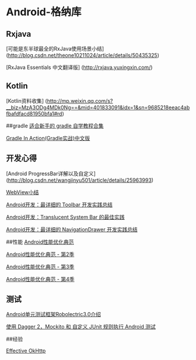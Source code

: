 # Android-格纳库

## Rxjava
[可能是东半球最全的RxJava使用场景小结]
(http://blog.csdn.net/theone10211024/article/details/50435325)

[RxJava Essentials 中文翻译版]
(http://rxjava.yuxingxin.com/)

## Kotlin
[Kotlin资料收集]
(http://mp.weixin.qq.com/s?__biz=MzA3ODg4MDk0Ng==&mid=401833091&idx=1&sn=9685218eeac4abfbafdfacd81950bfa1#rd)

##gradle
[适合新手的 gradle 自学教程合集](https://testerhome.com/topics/1867)

[Gradle In Action(Gradle实战)中文版](https://lippiouyang.gitbooks.io/gradle-in-action-cn/content/)

## 开发心得

[Android ProgressBar详解以及自定义]
(http://blog.csdn.net/wangjinyu501/article/details/25963993)

[WebView小结](http://www.jianshu.com/p/897d9e3bc783)

[Android开发：最详细的 Toolbar 开发实践总结](http://www.jianshu.com/p/79604c3ddcae)

[Android开发：Translucent System Bar 的最佳实践](http://www.jianshu.com/p/0acc12c29c1b)

[Android开发：最详细的 NavigationDrawer 开发实践总结](http://www.jianshu.com/p/c8cbeb7ea43a)


##性能
[Android性能优化典范](http://hukai.me/android-performance-patterns/)

[Android性能优化典范 - 第2季](http://hukai.me/android-performance-patterns-season-2/)

[Android性能优化典范 - 第3季](http://hukai.me/android-performance-patterns-season-3/)

[Android性能优化典范 - 第4季](http://hukai.me/android-performance-patterns-season-4/)

## 测试
[Android单元测试框架Robolectric3.0介绍](http://www.jianshu.com/p/9d988a2f8ff7)

[使用 Dagger 2，Mockito 和 自定义 JUnit 规则执行 Android 测试](http://www.jianshu.com/p/283e4a4eda87)

##经验

[Effective OkHttp](https://github.com/xitu/gold-miner/blob/master/TODO/effective-okhttp.md)
